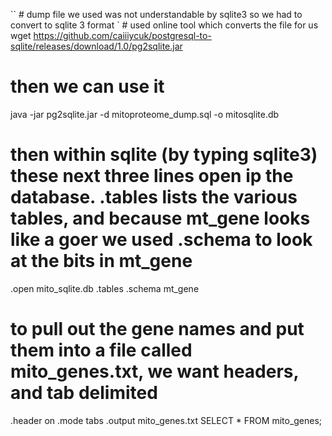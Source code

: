 `` # dump file we used was not understandable by sqlite3 so we had to convert to sqlite 3 format 
` # used online tool which converts the file for us
wget https://github.com/caiiiycuk/postgresql-to-sqlite/releases/download/1.0/pg2sqlite.jar

# then we can use it 
java -jar pg2sqlite.jar -d mitoproteome_dump.sql -o mitosqlite.db

# then within sqlite (by typing sqlite3) these next three lines open ip the database. .tables lists the various tables, and because mt_gene looks like a goer we used .schema to look at the bits in mt_gene

.open mito_sqlite.db
.tables
.schema mt_gene

# to pull out the gene names and put them into a file called mito_genes.txt, we want headers, and tab delimited 
.header on
.mode tabs
.output mito_genes.txt
SELECT * FROM mito_genes;
